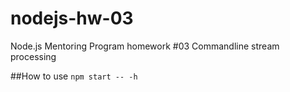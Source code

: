 # nodejs-hw-03
Node.js Mentoring Program homework #03
Commandline stream processing

##How to use
`npm start -- -h`